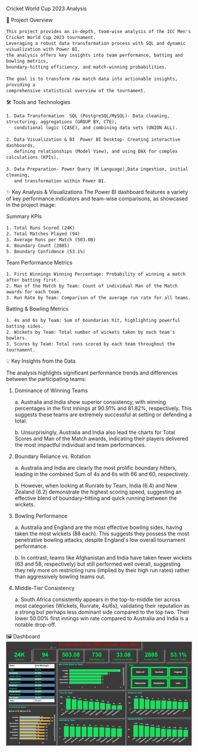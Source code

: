 Cricket World Cup 2023 Analysis

🎯 Project Overview

    This project provides an in-depth, team-wise analysis of the ICC Men's Cricket World Cup 2023 tournament.
    Leveraging a robust data transformation process with SQL and dynamic visualization with Power BI,
    the analysis offers key insights into team performance, batting and bowling metrics,
    boundary-hitting efficiency, and match-winning probabilities.
    
    The goal is to transform raw match data into actionable insights, providing a 
    comprehensive statistical overview of the tournament.

🛠️ Tools and Technologies

    1. Data Transformation	SQL (PostgreSQL/MySQL)- Data cleaning, structuring, aggregations (GROUP BY, CTE), 
       conditional logic (CASE), and combining data sets (UNION ALL).
    
    2. Data Visualization & BI	Power BI Desktop- Creating interactive dashboards, 
       defining relationships (Model View), and using DAX for complex calculations (KPIs).
    
    3. Data Preparation- Power Query (M Language),Data ingestion, initial cleaning, 
       and transformation within Power BI.

✨ Key Analysis & Visualizations
     The Power BI dashboard features a variety of key performance indicators and team-wise comparisons, as showcased in the project image:

Summary KPIs
  
    1. Total Runs Scored (24K)
    2. Total Matches Played (94)
    3. Average Runs per Match (503.08)
    4. Boundary Count (2885)
    5. Boundary Confidence (53.1%)

Team Performance Metrics

    1. First Winnings Winning Percentage: Probability of winning a match after batting first.
    2. Man of the Match by Team: Count of individual Man of the Match awards for each team.
    3. Run Rate by Team: Comparison of the average run rate for all teams.

Batting & Bowling Metrics

    1. 4s and 6s by Team: Sum of boundaries hit, highlighting powerful batting sides.
    2. Wickets by Team: Total number of wickets taken by each team's bowlers.
    3. Scores by Team: Total runs scored by each team throughout the tournament.

💡 Key Insights from the Data

The analysis highlights significant performance trends and differences between the participating teams:

1. Dominance of Winning Teams
   
    a. Australia and India show superior consistency, with winning percentages in the first innings at 90.91% and 81.82%, respectively.
       This suggests these teams are extremely successful at setting or defending a total.

    b. Unsurprisingly, Australia and India also lead the charts for Total Scores and Man of the Match awards,
       indicating their players delivered the most impactful individual and team performances.

3. Boundary Reliance vs. Rotation
   
    a. Australia and India are clearly the most prolific boundary hitters, leading in the combined Sum
       of 4s and 6s with 66 and 60, respectively.

    b. However, when looking at Runrate by Team, India (6.4) and New Zealand (6.2) demonstrate the highest 
       scoring speed, suggesting an effective blend of boundary-hitting and quick running between the wickets.

5. Bowling Performance
   
    a. Australia and England are the most effective bowling sides, having taken the most wickets (88 each). This suggests
       they possess the most penetrative bowling attacks, despite England's low overall tournament performance.

    b. In contrast, teams like Afghanistan and India have taken fewer wickets (63 and 58, respectively) but still
       performed well overall, suggesting they rely more on restricting runs (implied by their high run rates) 
       rather than aggressively bowling teams out.

7. Middle-Tier Consistency
   
    a. South Africa consistently appears in the top-to-middle tier across most categories (Wickets, Runrate, 4s/6s),
       validating their reputation as a strong but perhaps less dominant side compared to the top two.
       Their lower 50.00% first innings win rate compared to Australia and India is a notable drop-off.

🖼️ Dashboard
![](https://github.com/the-sushil-kumar/Cricket-World-Cup-2023-Team-Wise-Analysis/blob/main/cwc2023%20.jpg)
